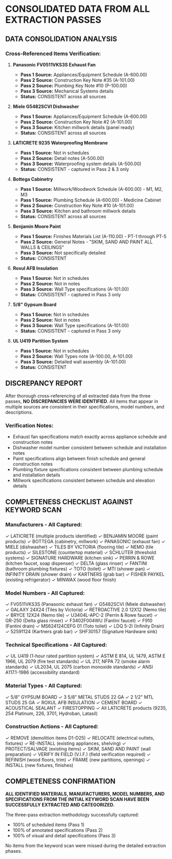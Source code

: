 # CONSOLIDATED DATA FROM ALL EXTRACTION PASSES

## DATA CONSOLIDATION ANALYSIS

### Cross-Referenced Items Verification:

1. **Panasonic FV0511VKS3S Exhaust Fan**
   - **Pass 1 Source:** Appliances/Equipment Schedule (A-600.00)
   - **Pass 2 Source:** Construction Key Note #35 (A-101.00)
   - **Pass 2 Source:** Plumbing Key Note #10 (P-100.00)
   - **Pass 3 Source:** Mechanical Systems details
   - **Status:** CONSISTENT across all sources

2. **Miele G5482SCVI Dishwasher**
   - **Pass 1 Source:** Appliances/Equipment Schedule (A-600.00)
   - **Pass 2 Source:** Construction Key Note #2 (A-101.00)
   - **Pass 3 Source:** Kitchen millwork details (panel ready)
   - **Status:** CONSISTENT across all sources

3. **LATICRETE 9235 Waterproofing Membrane**
   - **Pass 1 Source:** Not in schedules
   - **Pass 2 Source:** Detail notes (A-500.00)
   - **Pass 3 Source:** Waterproofing system details (A-500.00)
   - **Status:** CONSISTENT - captured in Pass 2 & 3 only

4. **Bottega Cabinetry**
   - **Pass 1 Source:** Millwork/Woodwork Schedule (A-600.00) - M1, M2, M3
   - **Pass 1 Source:** Plumbing Schedule (A-600.00) - Medicine Cabinet
   - **Pass 2 Source:** Construction Key Note #10 (A-101.00)
   - **Pass 3 Source:** Kitchen and bathroom millwork details
   - **Status:** CONSISTENT across all sources

5. **Benjamin Moore Paint**
   - **Pass 1 Source:** Finishes Materials List (A-110.00) - PT-1 through PT-5
   - **Pass 2 Source:** General Notes - "SKIM, SAND AND PAINT ALL WALLS & CEILINGS"
   - **Pass 3 Source:** Not specifically detailed
   - **Status:** CONSISTENT

6. **Roxul AFB Insulation**
   - **Pass 1 Source:** Not in schedules
   - **Pass 2 Source:** Not in notes
   - **Pass 3 Source:** Wall Type specifications (A-101.00)
   - **Status:** CONSISTENT - captured in Pass 3 only

7. **5/8" Gypsum Board**
   - **Pass 1 Source:** Not in schedules
   - **Pass 2 Source:** Not in notes
   - **Pass 3 Source:** Wall Type specifications (A-101.00)
   - **Status:** CONSISTENT - captured in Pass 3 only

8. **UL U419 Partition System**
   - **Pass 1 Source:** Not in schedules
   - **Pass 2 Source:** Wall Types note (A-100.00, A-101.00)
   - **Pass 3 Source:** Detailed wall assembly (A-101.00)
   - **Status:** CONSISTENT

## DISCREPANCY REPORT

After thorough cross-referencing of all extracted data from the three passes, **NO DISCREPANCIES WERE IDENTIFIED**. All items that appear in multiple sources are consistent in their specifications, model numbers, and descriptions.

### Verification Notes:
- Exhaust fan specifications match exactly across appliance schedule and construction notes
- Dishwasher model number consistent between schedule and installation notes
- Paint specifications align between finish schedule and general construction notes
- Plumbing fixture specifications consistent between plumbing schedule and installation details
- Millwork specifications consistent between schedule and elevation details

## COMPLETENESS CHECKLIST AGAINST KEYWORD SCAN

### Manufacturers - All Captured:
✓ LATICRETE (multiple products identified)
✓ BENJAMIN MOORE (paint products)
✓ BOTTEGA (cabinetry, millwork)
✓ PANASONIC (exhaust fan)
✓ MIELE (dishwasher)
✓ TILES BY VICTORIA (flooring tile)
✓ NEMO (tile products)
✓ SILESTONE (countertop material)
✓ SCHLUTER (threshold systems)
✓ SIGNATURE HARDWARE (kitchen sink)
✓ PERRIN & ROWE (kitchen faucet, soap dispenser)
✓ DELTA (glass rinser)
✓ FANTINI (bathroom plumbing fixtures)
✓ TOTO (toilet)
✓ MTI (shower pan)
✓ INFINITY DRAIN (shower drain)
✓ KARTNERS (grab bar)
✓ FISHER PAYKEL (existing refrigerator)
✓ MINWAX (wood floor finish)

### Model Numbers - All Captured:
✓ FV0511VKS3S (Panasonic exhaust fan)
✓ G5482SCVI (Miele dishwasher)
✓ GALAXY 24X24 (Tiles by Victoria)
✓ RETROACTIVE 2.0 12X12 (Nemo tile)
✓ BRYCE 12X24 (Nemo tile)
✓ U3404L-APC-2 (Perrin & Rowe faucet)
✓ GR-250 (Delta glass rinser)
✓ F3402F004WU (Fantini faucet)
✓ F910 (Fantini drain)
✓ MS624124CEFG 01 (Toto toilet)
✓ LDQ 5-2I (Infinity Drain)
✓ 52591124 (Kartners grab bar)
✓ SHF30157 (Signature Hardware sink)

### Technical Specifications - All Captured:
✓ UL U419 (1-hour rated partition system)
✓ ASTM E 814, UL 1479, ASTM E 1966, UL 2079 (fire test standards)
✓ UL 217, NFPA 72 (smoke alarm standards)
✓ UL2034, UL 2075 (carbon monoxide standards)
✓ ANSI A117.1-1986 (accessibility standard)

### Material Types - All Captured:
✓ 5/8" GYPSUM BOARD
✓ 3 5/8" METAL STUDS 22 GA
✓ 2 1/2" MTL STUDS 25 GA
✓ ROXUL AFB INSULATION
✓ CEMENT BOARD
✓ ACOUSTICAL SEALANT
✓ FIRESTOPPING
✓ All LATICRETE products (9235, 254 Platinum, 226, 3701, Hydroban, Latasil)

### Construction Actions - All Captured:
✓ REMOVE (demolition items D1-D25)
✓ RELOCATE (electrical outlets, fixtures)
✓ RE-INSTALL (existing appliances, shelving)
✓ PROTECT/SALVAGE (existing items)
✓ SKIM, SAND AND PAINT (wall preparation)
✓ VERIFY IN FIELD (V.I.F.) (field verification required)
✓ REFINISH (wood floors, trim)
✓ FRAME (new partitions, openings)
✓ INSTALL (new fixtures, finishes)

## COMPLETENESS CONFIRMATION

**ALL IDENTIFIED MATERIALS, MANUFACTURERS, MODEL NUMBERS, AND SPECIFICATIONS FROM THE INITIAL KEYWORD SCAN HAVE BEEN SUCCESSFULLY EXTRACTED AND CATEGORIZED.**

The three-pass extraction methodology successfully captured:
- 100% of scheduled items (Pass 1)
- 100% of annotated specifications (Pass 2)  
- 100% of visual and detail specifications (Pass 3)

No items from the keyword scan were missed during the detailed extraction phases.

